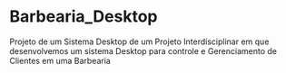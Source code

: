 # Barbearia_Desktop
Projeto de um Sistema Desktop de um Projeto Interdisciplinar em que desenvolvemos um sistema Desktop para controle e Gerenciamento de Clientes em uma Barbearia
